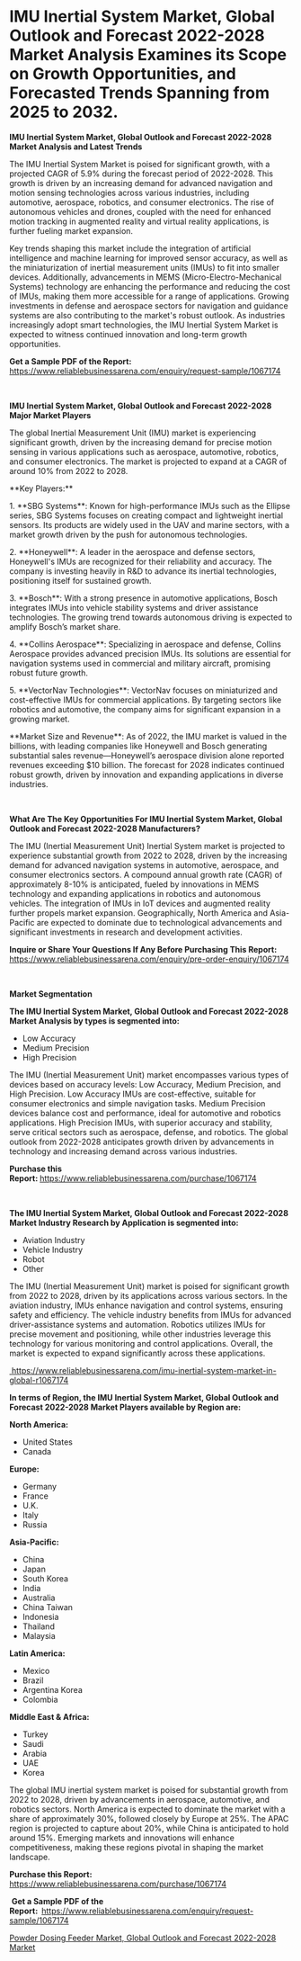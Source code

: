 <p><h1>IMU Inertial System Market, Global Outlook and Forecast 2022-2028 Market Analysis Examines its Scope on Growth Opportunities, and Forecasted Trends Spanning from 2025 to 2032.</h1></p><p><strong>IMU Inertial System Market, Global Outlook and Forecast 2022-2028 Market Analysis and Latest Trends</strong></p>
<p><p>The IMU Inertial System Market is poised for significant growth, with a projected CAGR of 5.9% during the forecast period of 2022-2028. This growth is driven by an increasing demand for advanced navigation and motion sensing technologies across various industries, including automotive, aerospace, robotics, and consumer electronics. The rise of autonomous vehicles and drones, coupled with the need for enhanced motion tracking in augmented reality and virtual reality applications, is further fueling market expansion.</p><p>Key trends shaping this market include the integration of artificial intelligence and machine learning for improved sensor accuracy, as well as the miniaturization of inertial measurement units (IMUs) to fit into smaller devices. Additionally, advancements in MEMS (Micro-Electro-Mechanical Systems) technology are enhancing the performance and reducing the cost of IMUs, making them more accessible for a range of applications. Growing investments in defense and aerospace sectors for navigation and guidance systems are also contributing to the market's robust outlook. As industries increasingly adopt smart technologies, the IMU Inertial System Market is expected to witness continued innovation and long-term growth opportunities.</p></p>
<p><strong>Get a Sample PDF of the Report:&nbsp;</strong> <a href="https://www.reliablebusinessarena.com/enquiry/request-sample/1067174?utm_campaign=3526&utm_medium=2&utm_source=Github&utm_content=ia&utm_term=21032025&utm_id=imu-inertial-system-market-global-outlook-and-forecast-2022-2028">https://www.reliablebusinessarena.com/enquiry/request-sample/1067174</a></p>
<p>&nbsp;</p>
<p><strong>IMU Inertial System Market, Global Outlook and Forecast 2022-2028 Major Market Players</strong></p>
<p><p>The global Inertial Measurement Unit (IMU) market is experiencing significant growth, driven by the increasing demand for precise motion sensing in various applications such as aerospace, automotive, robotics, and consumer electronics. The market is projected to expand at a CAGR of around 10% from 2022 to 2028.</p><p>**Key Players:**</p><p>1. **SBG Systems**: Known for high-performance IMUs such as the Ellipse series, SBG Systems focuses on creating compact and lightweight inertial sensors. Its products are widely used in the UAV and marine sectors, with a market growth driven by the push for autonomous technologies.</p><p>2. **Honeywell**: A leader in the aerospace and defense sectors, Honeywell's IMUs are recognized for their reliability and accuracy. The company is investing heavily in R&D to advance its inertial technologies, positioning itself for sustained growth.</p><p>3. **Bosch**: With a strong presence in automotive applications, Bosch integrates IMUs into vehicle stability systems and driver assistance technologies. The growing trend towards autonomous driving is expected to amplify Bosch’s market share.</p><p>4. **Collins Aerospace**: Specializing in aerospace and defense, Collins Aerospace provides advanced precision IMUs. Its solutions are essential for navigation systems used in commercial and military aircraft, promising robust future growth.</p><p>5. **VectorNav Technologies**: VectorNav focuses on miniaturized and cost-effective IMUs for commercial applications. By targeting sectors like robotics and automotive, the company aims for significant expansion in a growing market.</p><p>**Market Size and Revenue**: As of 2022, the IMU market is valued in the billions, with leading companies like Honeywell and Bosch generating substantial sales revenue—Honeywell’s aerospace division alone reported revenues exceeding $10 billion. The forecast for 2028 indicates continued robust growth, driven by innovation and expanding applications in diverse industries.</p></p>
<p>&nbsp;</p>
<p><strong>What Are The Key Opportunities For IMU Inertial System Market, Global Outlook and Forecast 2022-2028 Manufacturers?</strong></p>
<p><p>The IMU (Inertial Measurement Unit) Inertial System market is projected to experience substantial growth from 2022 to 2028, driven by the increasing demand for advanced navigation systems in automotive, aerospace, and consumer electronics sectors. A compound annual growth rate (CAGR) of approximately 8-10% is anticipated, fueled by innovations in MEMS technology and expanding applications in robotics and autonomous vehicles. The integration of IMUs in IoT devices and augmented reality further propels market expansion. Geographically, North America and Asia-Pacific are expected to dominate due to technological advancements and significant investments in research and development activities.</p></p>
<p><strong>Inquire or Share Your Questions If Any Before Purchasing This Report:</strong> <a href="https://www.reliablebusinessarena.com/enquiry/pre-order-enquiry/1067174?utm_campaign=3526&utm_medium=2&utm_source=Github&utm_content=ia&utm_term=21032025&utm_id=imu-inertial-system-market-global-outlook-and-forecast-2022-2028">https://www.reliablebusinessarena.com/enquiry/pre-order-enquiry/1067174</a></p>
<p>&nbsp;</p>
<p><strong>Market Segmentation</strong></p>
<p><strong>The IMU Inertial System Market, Global Outlook and Forecast 2022-2028 Market Analysis by types is segmented into:</strong></p>
<p><ul><li>Low Accuracy</li><li>Medium Precision</li><li>High Precision</li></ul></p>
<p><p>The IMU (Inertial Measurement Unit) market encompasses various types of devices based on accuracy levels: Low Accuracy, Medium Precision, and High Precision. Low Accuracy IMUs are cost-effective, suitable for consumer electronics and simple navigation tasks. Medium Precision devices balance cost and performance, ideal for automotive and robotics applications. High Precision IMUs, with superior accuracy and stability, serve critical sectors such as aerospace, defense, and robotics. The global outlook from 2022-2028 anticipates growth driven by advancements in technology and increasing demand across various industries.</p></p>
<p><strong>Purchase this Report:&nbsp;</strong><a href="https://www.reliablebusinessarena.com/purchase/1067174?utm_campaign=3526&utm_medium=2&utm_source=Github&utm_content=ia&utm_term=21032025&utm_id=imu-inertial-system-market-global-outlook-and-forecast-2022-2028">https://www.reliablebusinessarena.com/purchase/1067174</a></p>
<p>&nbsp;</p>
<p><strong>The IMU Inertial System Market, Global Outlook and Forecast 2022-2028 Market Industry Research by Application is segmented into:</strong></p>
<p><ul><li>Aviation Industry</li><li>Vehicle Industry</li><li>Robot</li><li>Other</li></ul></p>
<p><p>The IMU (Inertial Measurement Unit) market is poised for significant growth from 2022 to 2028, driven by its applications across various sectors. In the aviation industry, IMUs enhance navigation and control systems, ensuring safety and efficiency. The vehicle industry benefits from IMUs for advanced driver-assistance systems and automation. Robotics utilizes IMUs for precise movement and positioning, while other industries leverage this technology for various monitoring and control applications. Overall, the market is expected to expand significantly across these applications.</p></p>
<p><a href="https://www.reliablebusinessarena.com/imu-inertial-system-market-in-global-r1067174?utm_campaign=3526&utm_medium=2&utm_source=Github&utm_content=ia&utm_term=21032025&utm_id=imu-inertial-system-market-global-outlook-and-forecast-2022-2028">&nbsp;https://www.reliablebusinessarena.com/imu-inertial-system-market-in-global-r1067174</a></p>
<p><strong>In terms of Region, the IMU Inertial System Market, Global Outlook and Forecast 2022-2028 Market Players available by Region are:</strong></p>
<p>
    <p> <strong> North America: </strong>
        <ul>
            <li>United States</li>
            <li>Canada</li>
        </ul>
        </p> 
    <p> <strong> Europe: </strong>
        <ul>
            <li>Germany</li>
            <li>France</li>
            <li>U.K.</li>
            <li>Italy</li>
            <li>Russia</li>
        </ul>
        </p> 
    <p> <strong> Asia-Pacific: </strong>
        <ul>
            <li>China</li>
            <li>Japan</li>
            <li>South Korea</li>
            <li>India</li>
            <li>Australia</li>
            <li>China Taiwan</li>
            <li>Indonesia</li>
            <li>Thailand</li>
            <li>Malaysia</li>
        </ul>
        </p> 
    <p> <strong> Latin America: </strong>
        <ul>
            <li>Mexico</li>
            <li>Brazil</li>
            <li>Argentina Korea</li>
            <li>Colombia</li>
        </ul>
        </p> 
    <p> <strong> Middle East & Africa: </strong>
        <ul>
            <li>Turkey</li>
            <li>Saudi</li>
            <li>Arabia</li>
            <li>UAE</li>
            <li>Korea</li>
        </ul>
    </p>
    </p>
<p><p>The global IMU inertial system market is poised for substantial growth from 2022 to 2028, driven by advancements in aerospace, automotive, and robotics sectors. North America is expected to dominate the market with a share of approximately 30%, followed closely by Europe at 25%. The APAC region is projected to capture about 20%, while China is anticipated to hold around 15%. Emerging markets and innovations will enhance competitiveness, making these regions pivotal in shaping the market landscape.</p></p>
<p><strong>Purchase this Report: </strong><a href="https://www.reliablebusinessarena.com/purchase/1067174?utm_campaign=3526&utm_medium=2&utm_source=Github&utm_content=ia&utm_term=21032025&utm_id=imu-inertial-system-market-global-outlook-and-forecast-2022-2028">https://www.reliablebusinessarena.com/purchase/1067174</a></p>
<p>&nbsp;<strong>Get a Sample PDF of the Report:&nbsp;&nbsp;</strong><a href="https://www.reliablebusinessarena.com/enquiry/request-sample/1067174?utm_campaign=3526&utm_medium=2&utm_source=Github&utm_content=ia&utm_term=21032025&utm_id=imu-inertial-system-market-global-outlook-and-forecast-2022-2028">https://www.reliablebusinessarena.com/enquiry/request-sample/1067174</a></p>
<p><strong></strong></p>
<p><p><a href="https://github.com/rreynagjysma65/Market-Research-Report-List-1/blob/main/powder-dosing-feeder-market-global-outlook-and-forecast-2022-2028-market.md?utm_campaign=3526&utm_medium=2&utm_source=Github&utm_content=ia&utm_term=21032025&utm_id=imu-inertial-system-market-global-outlook-and-forecast-2022-2028">Powder Dosing Feeder Market, Global Outlook and Forecast 2022-2028 Market</a></p></p>